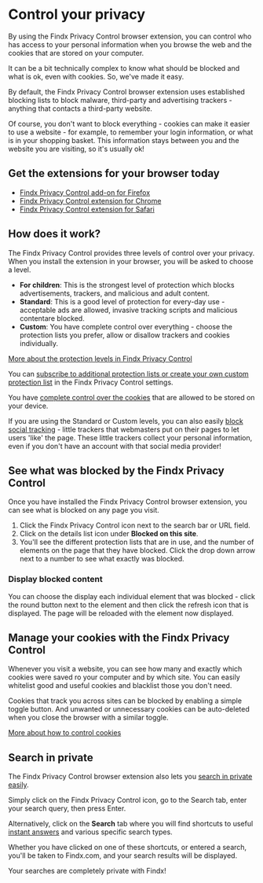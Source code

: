 # Control your privacy

By using the Findx Privacy Control browser extension, you can control who has access to your personal information when you browse the web and the cookies that are stored on your computer.

It can be a bit technically complex to know what should be blocked and what is ok, even with cookies. So, we've made it easy. 

By default, the Findx Privacy Control browser extension uses established blocking lists to block malware, third-party and advertising trackers - anything that contacts a third-party website.

Of course, you don't want to block everything - cookies can make it easier to use a website - for example, to remember your login information, or what is in your shopping basket. This information stays between you and the website you are visiting, so it's usually ok!

## Get the extensions for your browser today

- [Findx Privacy Control add-on for Firefox](https://addons.mozilla.org/en-US/firefox/addon/findx-privacy-control/)
- [Findx Privacy Control extension for Chrome](https://chrome.google.com/webstore/detail/findx-privacy-control/hmindffkcgchnijdapipnaoajajkhjpn)
- [Findx Privacy Control extension for Safari](https://safari-extensions.apple.com/details/?id=com.findx.privacycontrol-5QE6FTCMP9)

## How does it work?

The Findx Privacy Control provides three levels of control over your privacy. When you install the extension in your browser, you will be asked to choose a level.

- **For children**: This is the strongest level of protection which blocks advertisements, trackers, and malicious and adult content. 
- **Standard**: This is a good level of protection for every-day use - acceptable ads are allowed, invasive tracking scripts and malicious contentare blocked.
- **Custom**: You have complete control over everything - choose the protection lists you prefer, allow or disallow trackers and cookies individually.

[More about the protection levels in Findx Privacy Control](/en/privacycontrol/protectionlevels)

You can [subscribe to additional protection lists or create your own custom protection list](/en/privacycontrol/manageprotectionlists) in the Findx Privacy Control settings. 

You have [complete control over the cookies](/en/privacycontrol/managecookies) that are allowed to be stored on your device.

If you are using the Standard or Custom levels, you can also easily [block social tracking](/en/privacycontrol/socialtracking) - little trackers that webmasters put on their pages to let users 'like' the page. These little trackers collect your personal information, even if you don't have an account with that social media provider!

## See what was blocked by the Findx Privacy Control

Once you have installed the Findx Privacy Control browser extension, you can see what is blocked on any page you visit.

1. Click the Findx Privacy Control icon next to the search bar or URL field.
2. Click on the details list icon under **Blocked on this site**. 
3. You'll see the different protection lists that are in use, and the number of elements on the page that they have blocked. Click the drop down arrow next to a number to see what exactly was blocked.

### Display blocked content 

You can choose the display each individual element that was blocked - click the round button next to the element and then click the refresh icon that is displayed. The page will be reloaded with the element now displayed.

## Manage your cookies with the Findx Privacy Control

Whenever you visit a website, you can see how many and exactly which cookies were saved ro your computer and by which site. You can easily whitelist good and useful cookies and blacklist those you don't need. 

Cookies that track you across sites can be blocked by enabling a simple toggle button. And unwanted or unnecessary cookies can be auto-deleted when you close the browser with a similar toggle.

[More about how to control cookies](/en/privacycontrol/managecookies)

## Search in private

The Findx Privacy Control browser extension also lets you [search in private easily](/en/privacycontrol/privatesearch). 

Simply click on the Findx Privacy Control icon, go to the Search tab, enter your search query, then press Enter. 

Alternatively, click on the **Search** tab where you will find shortcuts to useful [instant answers](/en/instantanswers) and various specific search types. 

Whether you have clicked on one of these shortcuts, or entered a search, you'll be taken to Findx.com, and your search results will be displayed. 

Your searches are completely private with Findx!
